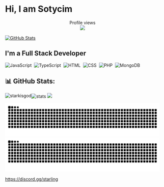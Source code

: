 
# Hi, I am Sotycim

<p align="center"> 
Profile views<br>
  
 <img src="https://profile-counter.glitch.me/sotycim/count.svg" />
</p>

[![GitHub Stats](https://img.shields.io/github/followers/sotycim?label=follow&style=social)](https://github.com/sotycim)&nbsp;

## I'm a Full Stack Developer
![JavaScript](https://img.shields.io/badge/-JavaScript-05122A?style=flat&logo=javascript)&nbsp;
![TypeScript](https://img.shields.io/badge/-TypeScript-05122A?style=flat&logo=typescript&logoColor=007ACC)&nbsp;
![HTML](https://img.shields.io/badge/-HTML-05122A?style=flat&logo=HTML5)&nbsp;
![CSS](https://img.shields.io/badge/-CSS-05122A?style=flat&logo=CSS3)&nbsp;
![PHP](https://img.shields.io/badge/-PHP-05122A?style=flat&logo=PHP)&nbsp;
![MongoDB](https://img.shields.io/badge/-MongoDB-05122A?style=flat&logo=mongodb)&nbsp;

## :bar_chart: GitHub Stats:
<p>
  <img align="left" src="https://github-readme-stats.vercel.app/api/top-langs?username=sotycim&show_icons=true&theme=dark&locale=en&layout=compact" alt="starkisgod" />
</p>
<p align="left">
  <img src="https://github-readme-stats.vercel.app/api?username=sotycim&count_private=true&show_icons=true&theme=dark&hide_border=true" width="%100" height="150px" alt="stats" />
  <img src="https://github-profile-trophy.vercel.app/?username=sotycim&theme=radical" />
</p>
<p align="center">
    <img src="https://raw.githubusercontent.com/aiko-chan-ai/aiko-chan-ai/output/github-contribution-grid-snake-dark.svg#gh-dark-mode-only" alt="github contribution grid snake animation">
    <img src="https://raw.githubusercontent.com/aiko-chan-ai/aiko-chan-ai/output/github-contribution-grid-snake.svg#gh-light-mode-only" alt="github contribution grid snake animation">
</p>
</h2>

https://discord.gg/starling 
